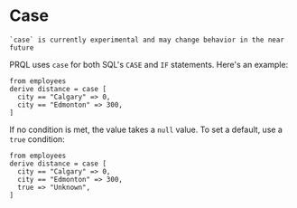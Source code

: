# Case

```admonish note
`case` is currently experimental and may change behavior in the near future
```

PRQL uses `case` for both SQL's `CASE` and `IF` statements. Here's an example:

```prql,no-fmt
from employees
derive distance = case [
  city == "Calgary" => 0,
  city == "Edmonton" => 300,
]
```

If no condition is met, the value takes a `null` value. To set a default, use a
`true` condition:

```prql,no-fmt
from employees
derive distance = case [
  city == "Calgary" => 0,
  city == "Edmonton" => 300,
  true => "Unknown",
]
```
